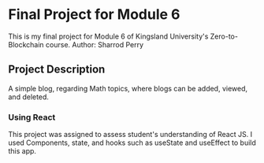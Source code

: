 # Final Project for Module 6

This is my final project for Module 6 of Kingsland University's Zero-to-Blockchain course.
Author: Sharrod Perry

## Project Description

A simple blog, regarding Math topics, where blogs can be added, viewed, and deleted.

### Using React

This project was assigned to assess student's understanding of React JS.
I used Components, state, and hooks such as useState and useEffect to build this app.
